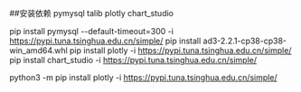 ##安装依赖
pymysql
talib
plotly
chart_studio

pip install pymysql --default-timeout=300 -i https://pypi.tuna.tsinghua.edu.cn/simple/
pip install ad3-2.2.1-cp38-cp38-win_amd64.whl
pip install plotly -i https://pypi.tuna.tsinghua.edu.cn/simple/
pip install chart_studio -i https://pypi.tuna.tsinghua.edu.cn/simple/

python3 -m pip install plotly  -i https://pypi.tuna.tsinghua.edu.cn/simple/